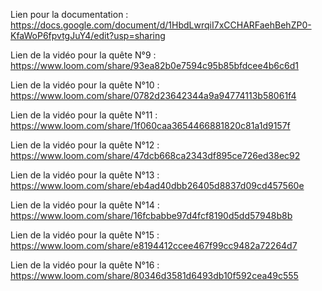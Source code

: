 Lien pour la documentation : https://docs.google.com/document/d/1HbdLwrqiI7xCCHARFaehBehZP0-KfaWoP6fpvtgJuY4/edit?usp=sharing

Lien de la vidéo pour la quête N°9 : https://www.loom.com/share/93ea82b0e7594c95b85bfdcee4b6c6d1

Lien de la vidéo pour la quête N°10 : https://www.loom.com/share/0782d23642344a9a94774113b58061f4

Lien de la vidéo pour la quête N°11 : https://www.loom.com/share/1f060caa3654466881820c81a1d9157f

Lien de la vidéo pour la quête N°12 : https://www.loom.com/share/47dcb668ca2343df895ce726ed38ec92

Lien de la vidéo pour la quête N°13 : https://www.loom.com/share/eb4ad40dbb26405d8837d09cd457560e

Lien de la vidéo pour la quête N°14 : https://www.loom.com/share/16fcbabbe97d4fcf8190d5dd57948b8b

Lien de la vidéo pour la quête N°15 : https://www.loom.com/share/e8194412ccee467f99cc9482a72264d7

Lien de la vidéo pour la quête N°16 : https://www.loom.com/share/80346d3581d6493db10f592cea49c555
